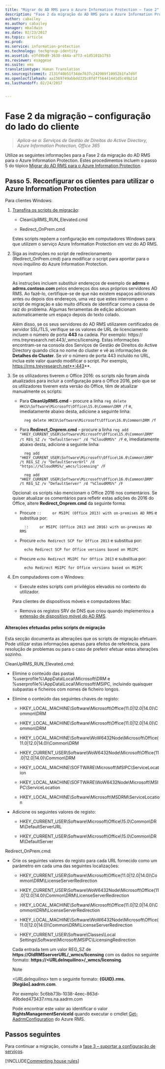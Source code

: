 ```yaml
---
title: "Migrar do AD RMS para o Azure Information Protection – fase 2"
description: "Fase 2 da migração do AD RMS para o Azure Information Protection, abrangendo o passo 5 de Migrar do AD RMS para o Azure Information Protection."
author: cabailey
ms.author: cabailey
manager: mbaldwin
ms.date: 02/23/2017
ms.topic: article
ms.prod: 
ms.service: information-protection
ms.technology: techgroup-identity
ms.assetid: e3fd9bd9-3638-444a-a773-e1d5101b1793
ms.reviewer: esaggese
ms.suite: ems
translationtype: Human Translation
ms.sourcegitcommit: 2131f40b51f34de7637c242909f10952b1fa7d9f
ms.openlocfilehash: aa1569749abbdd335c8fdff56441441d5c49b21d
ms.lasthandoff: 02/24/2017


---
```

# <a name="migration-phase-2---client-side-configuration"></a>Fase 2 da migração – configuração do lado do cliente

>*Aplica-se a: Serviços de Gestão de Direitos do Active Directory, Azure Information Protection, Office 365*

Utilize as seguintes informações para a Fase 2 da migração do AD RMS para o Azure Information Protection. Estes procedimentos incluem o passo 5 do tópico [Migrar do AD RMS para o Azure Information Protection](migrate-from-ad-rms-to-azure-rms.md).


## <a name="step-5-reconfigure-clients-to-use-azure-information-protection"></a>Passo 5. Reconfigurar os clientes para utilizar o Azure Information Protection
Para clientes Windows:

1.  [Transfira os scripts de migração](https://go.microsoft.com/fwlink/?LinkId=524619):

    -   CleanUpRMS_RUN_Elevated.cmd

    -   Redirect_OnPrem.cmd

    Estes scripts repõem a configuração em computadores Windows para que utilizem o serviço Azure Information Protection em vez do AD RMS.

2.  Siga as instruções no script de redirecionamento (Redirect_OnPrem.cmd) para modificar o script para apontar para o novo inquilino do Azure Information Protection.

    > [!IMPORTANT]
    > As instruções incluem substituir endereços de exemplo de **adrms** e **adrms.contoso.com** pelos endereços dos seus próprios servidores AD RMS. Ao fazê-lo, certifique-se de que não existem espaços adicionais antes ou depois dos endereços, uma vez que estes interrompem o script de migração e são muito difíceis de identificar como a causa de raiz do problema. Algumas ferramentas de edição adicionam automaticamente um espaço depois do texto colado.
    >
    > Além disso, se os seus servidores do AD RMS utilizarem certificados de servidor SSL/TLS, verifique se os valores de URL de licenciamento incluem o número de porta **443** na cadeia. Por exemplo: https:// rms.treyresearch.net:443/_wmcs/licensing. Estas informações encontram-se na consola dos Serviços de Gestão de Direitos do Active Directory quando clica no nome do cluster e vê as informações de **Detalhes do Cluster**. Se vir o número de porta 443 incluído no URL, inclua este valor quando modificar o script. Por exemplo, https://rms.treyresearch.net**:443**.

3. Se os utilizadores tiverem o Office 2016: os scripts não foram ainda atualizados para incluir a configuração para o Office 2016, pelo que se os utilizadores tiverem esta versão do Office, têm de atualizar manualmente os scripts:

    - Para **CleanUpRMS.cmd** – procure a linha `reg delete HKCU\Software\Microsoft\Office\15.0\Common\DRM /f` e, imediatamente abaixo desta, adicione a seguinte linha:

            reg delete HKCU\Software\Microsoft\Office\16.0\Common\DRM /f

    - Para **Redirect_Onprem.cmd** – procure a linha `reg add "HKEY_CURRENT_USER\Software\Microsoft\Office\15.0\Common\DRM" /t REG_SZ /v "DefaultServer" /d "%CloudRMS%" /F` e, imediatamente abaixo desta, adicione a seguinte linha:

            reg add "HKEY_CURRENT_USER\Software\Microsoft\Office\16.0\Common\DRM" /t REG_SZ /v "DefaultServerUrl" /d "https://%CloudRMS%/_wmcs/licensing" /F 

            reg add "HKEY_CURRENT_USER\Software\Microsoft\Office\16.0\Common\DRM" /t REG_SZ /v "DefaultServer" /d "%CloudRMS%" /F

    Opcional: os scripts não mencionam o Office 2016 nos comentários. Se quiser atualizar os comentários para refletir estas adições do 2016 do Office, altere **Redirect_Onprem.cmd** da seguinte forma:

    - Procure `::     or MSIPC (Office 2013) with on-premises AD RMS` e substitua por:
    
            ::     or MSIPC (Office 2013 and 2016) with on-premises AD RMS

    - Procure `echo Redirect SCP for Office 2013` e substitua por:
    
            echo Redirect SCP for Office versions based on MSIPC

    - Procure `echo Redirect MSIPC for Office 2013` e substitua por:
    
            echo Redirect MSIPC for Office versions based on MSIPC

4.  Em computadores com o Windows:

    - Execute estes scripts com privilégios elevados no contexto do utilizador.

    Para clientes de dispositivos móveis e computadores Mac:

    -  Remova os registos SRV de DNS que criou quando implementou a [extensão de dispositivo móvel do AD RMS](http://technet.microsoft.com/library/dn673574.aspx).

#### <a name="changes-made-by-the-migration-scripts"></a>Alterações efetuadas pelos scripts de migração
Esta secção documenta as alterações que os scripts de migração efetuam. Pode utilizar estas informações apenas para efeitos de referência, para resolução de problemas ou para o caso de preferir efetuar estas alterações sozinho.

CleanUpRMS_RUN_Elevated.cmd:

-   Elimine o conteúdo das pastas %userprofile%\AppData\Local\Microsoft\DRM e %userprofile%\AppData\Local\Microsoft\MSIPC, incluindo quaisquer subpastas e ficheiros com nomes de ficheiro longos.

-   Elimine o conteúdo das seguintes chaves de registo:

    -   HKEY_LOCAL_MACHINE\Software\Microsoft\Office\(11.0|12.0|14.0)\Common\DRM

    -   HKEY_LOCAL_MACHINE\Software\Microsoft\Office\(11.0|12.0|14.0)\Common\DRM

    -   HKEY_LOCAL_MACHINE\Software\WoW6432Node\Microsoft\Office\(11.0|12.0|14.0)\Common\DRM

    -   HKEY_CURRENT_USER\Software\WoW6432Node\Microsoft\Office\(11.0|12.0|14.0)\Common\DRM

    -   HKEY_LOCAL_MACHINE\SOFTWARE\Microsoft\MSIPC\ServiceLocation

    -   HKEY_LOCAL_MACHINE\SOFTWARE\WoW6432Node\Microsoft\MSIPC\ServiceLocation

    -   HKEY_LOCAL_MACHINE\Software\Microsoft\MSDRM\ServiceLocation

-   Adicione os seguintes valores de registo:

    -   HKEY_CURRENT_USER\Software\Microsoft\Office\15.0\Common\DRM\DefaultServerURL

    -   HKEY_CURRENT_USER\Software\Microsoft\Office\15.0\Common\DRM\DefaultServer

Redirect_OnPrem.cmd:

-   Crie os seguintes valores do registo para cada URL fornecido como um parâmetro em cada uma das seguintes localizações:

    -   HKEY_CURRENT_USER\Software\Microsoft\Office\(11.0|12.0|14.0)\Common\DRM\LicenseServerRedirection

    -   HKEY_CURRENT_USER\Software\WoW6432Node\Microsoft\Office\(11.0|12.0|14.0)\Common\DRM\LicenseServerRedirection

    -   HKEY_LOCAL_MACHINE\Software\Microsoft\Office\(11.0|12.0|14.0)\Common\DRM\LicenseServerRedirection

    -   HKEY_LOCAL_MACHINE\Software\WoW6432Node\Microsoft\Office\(11.0|12.0|14.0)\Common\DRM\LicenseServerRedirection

    -   HKEY_CURRENT_USER\Software\Classes\Local Settings\Software\Microsoft\MSIPC\LicensingRedirection

    Cada entrada tem um valor REG_SZ de **https://OldRMSserverURL/_wmcs/licensing** com os dados no seguinte formato: **https://&lt;URLdeInquilino&gt;/_wmcs/licensing**.

    > [!NOTE]
    > *&lt;URLdeInquilino&gt;* tem o seguinte formato: **{GUID}.rms.[Região].aadrm.com**.
    > 
    > Por exemplo: 5c6bb73b-1038-4eec-863d-49bded473437.rms.na.aadrm.com
    > 
    > Pode encontrar este valor ao identificar o valor **RightsManagementServiceId** quando executar o cmdlet [Get-AadrmConfiguration](http://msdn.microsoft.com/library/windowsazure/dn629410.aspx) do Azure RMS.


## <a name="next-steps"></a>Passos seguintes
Para continuar a migração, consulte a [fase 3 – suportar a configuração de serviços](migrate-from-ad-rms-phase3.md).

[!INCLUDE[Commenting house rules](../includes/houserules.md)]
